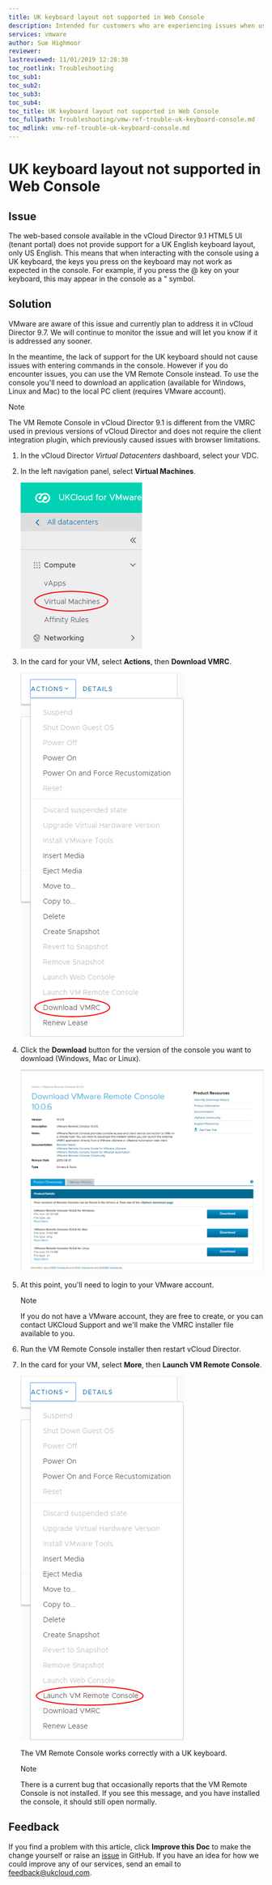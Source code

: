 ```yaml
---
title: UK keyboard layout not supported in Web Console
description: Intended for customers who are experiencing issues when using a UK keyboard to interact with the VMware Web Console
services: vmware
author: Sue Highmoor
reviewer:
lastreviewed: 11/01/2019 12:28:38
toc_rootlink: Troubleshooting
toc_sub1: 
toc_sub2:
toc_sub3:
toc_sub4:
toc_title: UK keyboard layout not supported in Web Console
toc_fullpath: Troubleshooting/vmw-ref-trouble-uk-keyboard-console.md
toc_mdlink: vmw-ref-trouble-uk-keyboard-console.md
---
```


# UK keyboard layout not supported in Web Console

## Issue

The web-based console available in the vCloud Director 9.1 HTML5 UI (tenant portal) does not provide support for a UK English keyboard layout, only US English. This means that when interacting with the console using a UK keyboard, the keys you press on the keyboard may not work as expected in the console. For example, if you press the @ key on your keyboard, this may appear in the console as a " symbol.

## Solution

VMware are aware of this issue and currently plan to address it in vCloud Director 9.7. We will continue to monitor the issue and will let you know if it is addressed any sooner.

In the meantime, the lack of support for the UK keyboard should not cause issues with entering commands in the console. However if you do encounter issues, you can use the VM Remote Console instead. To use the console you'll need to download an application (available for Windows, Linux and Mac) to the local PC client (requires VMware account).

> [!NOTE]
> The VM Remote Console in vCloud Director 9.1 is different from the VMRC used in previous versions of vCloud Director and does not require the client integration plugin, which previously caused issues with browser limitations.

1. In the vCloud Director *Virtual Datacenters* dashboard, select your VDC.

2. In the left navigation panel, select **Virtual Machines**.

    ![Virtual Machines menu option](images/vmw-vcd-tab-vms.png)

3. In the card for your VM, select **Actions**, then **Download VMRC**.

    ![Download VMRC menu option for VM](images/vmw-vcd-mnu-download-vmrc.png)

4. Click the **Download** button for the version of the console you want to download (Windows, Mac or Linux).

    ![Download VMRC page](images/vmw-vmrc-download.png)

5. At this point, you'll need to login to your VMware account.

    > [!NOTE]
    > If you do not have a VMware account, they are free to create, or you can contact UKCloud Support and we'll make the VMRC installer file available to you.

6. Run the VM Remote Console installer then restart vCloud Director.

7. In the card for your VM, select **More**, then **Launch VM Remote Console**.

    ![Launch VM Remote Console menu option for VM](images/vmw-vcd-mnu-launch-vmrc.png)

    The VM Remote Console works correctly with a UK keyboard.

    > [!NOTE]
    > There is a current bug that occasionally reports that the VM Remote Console is not installed. If you see this message, and you have installed the console, it should still open normally.

## Feedback

If you find a problem with this article, click **Improve this Doc** to make the change yourself or raise an [issue](https://github.com/UKCloud/documentation/issues) in GitHub. If you have an idea for how we could improve any of our services, send an email to <feedback@ukcloud.com>.
